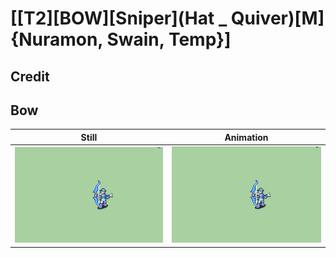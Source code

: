 # [\[T2\]\[BOW\]\[Sniper\]\(Hat _ Quiver\)\[M\]{Nuramon, Swain, Temp}]

## Credit


	
## Bow

| Still | Animation |
| :---: | :-------: |
| ![Bow still](./Bow_000.png) | ![Bow animation](./Bow.gif) |
